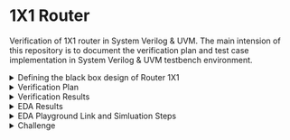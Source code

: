 # 1X1 Router
Verification of 1X1 router in System Verilog & UVM. The main intension of this repository is to document the verification plan and test case implementation in System Verilog & UVM testbench environment.

<details>
  <summary> Defining the black box design of Router 1X1 </summary>

  #### Router 1X1 is a switch, which can transfer a series of data in form of a packet from source port to the destination port. 
  
  <li> Note :: This DUT is not synthesizable, it is only designed for verification practices. The design has control status registers. </li>

  <li> Input Ports : clk, reset, dut_inp, inp_valid </li>

  <li> Output Ports : dut_outp, outp_valid, busy, error  </li>

  #### Input Signals Description

  <li> clk        : clock </li>
  <li> reset      : Active high, asynchronous reset </li>
  <li> dut_inp    : Data pin of 8-bits </li>
  <li> inp_valid  : active high, indicates valid data on dut_inp </li>

  #### Output Signals Description

  <li> dut_outp   : 8 bit output data </li>
  <li> outp_valid : Active high, indicates valid data on dut_outp </li>
  <li> busy       : Active high, indicates router availability </li>
  <li> error      : Active high, indicates error </li>

  #### Black Box Design

  ![image](https://github.com/lmadem/1X1-Router-/assets/93139766/d31edb8e-35a0-49c5-b6dc-a43c88983832)

  #### Packet Format

  ![image](https://github.com/lmadem/1X1-Router-/assets/93139766/7fff2584-70f0-4da7-ac12-d0b45958d596)

  <li> Minimum packet length is 12 bytes and max is 2000 bytes </li>
  <li> RTL(router) accepts 8-bits per clock </li>
  <li> inp_valid indicates start/end of packet at the source port </li>
  <li> outp_valid indicates start/end of packet at the destination port </li>
  
  #### I/O Pins

  ![image](https://github.com/lmadem/1X1-Router-/assets/93139766/118731e4-df38-48f2-b8ec-253fdfda3fcf)

  #### pins to access Control Registers

  ![image](https://github.com/lmadem/1X1-Router-/assets/93139766/85085177-f3a3-4f23-b4f1-3c7958c807b9)

  #### Control Registers
  
  ![image](https://github.com/lmadem/1X1-Router-/assets/93139766/c2dda49e-ffbf-4f2b-9a99-243d69e2078d)


  #### Status Registers

  ![image](https://github.com/lmadem/1X1-Router-/assets/93139766/9b170ef9-f910-4590-bd70-91014c153986)


  <li> This router 1X1 is designed in system verilog. </li>
  
</details>

<details>
  <summary> Verification Plan </summary>

  #### The verification plan for Router 1X1 

  <li> The idea is to build an environment in system verilog & UVM which can handle various testcases. The testcases has basic functionality checks, functional coverage hits, covering corner cases, erroneous cases, and error-injection checks</li>


  #### Test Plan

![image](https://github.com/lmadem/1X1-Router-/assets/93139766/697e4379-717d-4769-856a-adc093a3943d)

</details>

<details>
  <summary> Verification Results </summary>

   <li> Built a robust verification environment in System Verilog & UVM and implemented all the testcases as per the testplan. The SV testbench verification environment consists of header class, packet class, generator class, driver class, Monitor classes, scoreboard class, environment class, base_test class, new test classes, program block, top module, interface and the design </li>

   <li> The UVM verification environment has a transaction class, sequences, sequencer, master agent, slave agent, scoreboard, coverage component, environment, and various testcases </li>

   <li> The SV & UVM environment will be able to drive one testcase per simulation </li>

   #### Test Plan Status
  
![image](https://github.com/lmadem/1X1-Router-/assets/93139766/9d1431c1-241d-41be-815a-700eb5ebc5d3)
</details>
<details>
  <summary> EDA Results </summary>

</details>
</details>

<details>
  <summary> EDA Playground Link and Simluation Steps </summary>

  #### EDA Playground Link

  ```bash
https://www.edaplayground.com/x/Tmmv
https://www.edaplayground.com/x/QeUL
  ```

  #### Verification Standards

  <li> Constrained random stimulus, robust generator, driver, monitors, In-order scoreboard, coverage component and environment </li>

  #### Simulation Steps
  
  <details>
    <summary> SV Environment </summary>

##### Step 1 : UnComment "top.sv", "interface.sv", and "program_test.sv"(lines 3,4,5) in testbench.sv file 

##### Step 2 : To run individual tests, please look into the above attached screenshots in EDA Results

  </details>
</details>

<details>
  <summary>Challenge</summary>

#### The error-injection and erroneous cases 
<li> The simulation environment is hanging and going into a forever loop. It is because the run() task of driver, imonitor and omonitor components run forever, the output monitor block will end up in a forever loop when the stimulus is error-injected or erroneous </li>
<li> Here, the design has status registers and it became easy to test error-injection and erroneous testcases </li>
<li> But in general, the mechanism to control the simulation environment in an organized way even for error-injection and erroneous cases are bit tricky</li>
<li> The solution would be using UVM, as it has objections and timeouts </li>
<li> Reference link for the above problem : https://verificationacademy.com/forums/t/how-to-stop-a-simulation-in-a-controlled-way/35064 </li>


</details>

